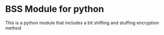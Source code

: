 # BSS Module for python

This is a python module that includes a bit shifting and stuffing encryption method
